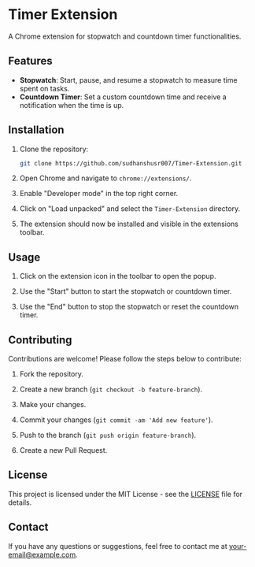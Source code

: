 # Timer Extension

A Chrome extension for stopwatch and countdown timer functionalities.

## Features

- **Stopwatch**: Start, pause, and resume a stopwatch to measure time spent on tasks.
- **Countdown Timer**: Set a custom countdown time and receive a notification when the time is up.

## Installation

1. Clone the repository:
   ```bash
   git clone https://github.com/sudhanshusr007/Timer-Extension.git
   ```

2. Open Chrome and navigate to `chrome://extensions/`.

3. Enable "Developer mode" in the top right corner.

4. Click on "Load unpacked" and select the `Timer-Extension` directory.

5. The extension should now be installed and visible in the extensions toolbar.

## Usage

1. Click on the extension icon in the toolbar to open the popup.

2. Use the "Start" button to start the stopwatch or countdown timer.

3. Use the "End" button to stop the stopwatch or reset the countdown timer.

## Contributing

Contributions are welcome! Please follow the steps below to contribute:

1. Fork the repository.

2. Create a new branch (`git checkout -b feature-branch`).

3. Make your changes.

4. Commit your changes (`git commit -am 'Add new feature'`).

5. Push to the branch (`git push origin feature-branch`).

6. Create a new Pull Request.

## License

This project is licensed under the MIT License - see the [LICENSE](LICENSE) file for details.

## Contact

If you have any questions or suggestions, feel free to contact me at [your-email@example.com](mailto:sudhanshusr007@example.com).
